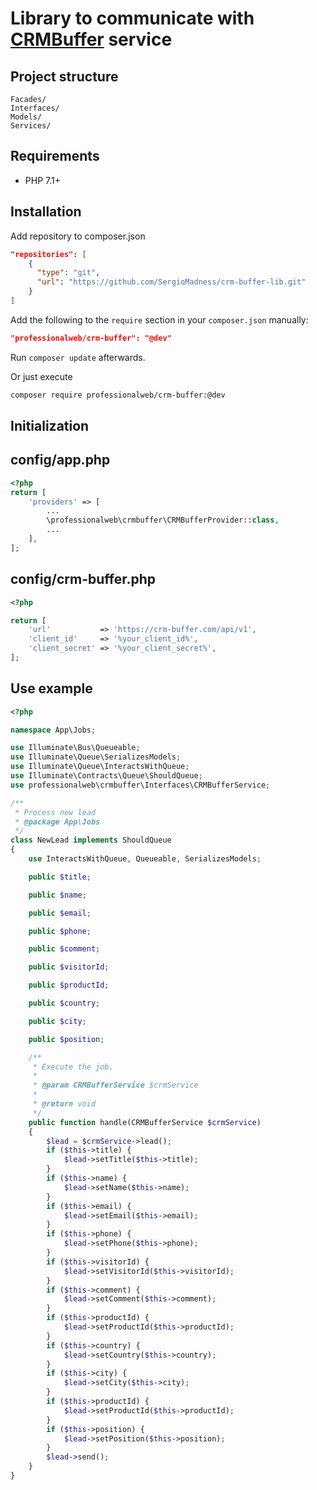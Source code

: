 Library to communicate with [CRMBuffer](https://github.com/SergioMadness/crm-buffer) service
====

Project structure
-------------------
```
Facades/
Interfaces/
Models/
Services/
```


Requirements
------------
 - PHP 7.1+


Installation
------------
Add repository to composer.json
```json
"repositories": [
    {
      "type": "git",
      "url": "https://github.com/SergioMadness/crm-buffer-lib.git"
    }
]
```

Add the following to the `require` section in your `composer.json` manually:

```json
"professionalweb/crm-buffer": "@dev"
```
Run `composer update` afterwards.

Or just execute
```bash
composer require professionalweb/crm-buffer:@dev
```


Initialization
--------------
## config/app.php
```php
<?php
return [
    'providers' => [
        ...
        \professionalweb\crmbuffer\CRMBufferProvider::class,
        ...
    ],
];
```

## config/crm-buffer.php
```php
<?php

return [
    'url'           => 'https://crm-buffer.com/api/v1',
    'client_id'     => '%your_client_id%',
    'client_secret' => '%your_client_secret%',
];
```

Use example
-----------
```php
<?php

namespace App\Jobs;

use Illuminate\Bus\Queueable;
use Illuminate\Queue\SerializesModels;
use Illuminate\Queue\InteractsWithQueue;
use Illuminate\Contracts\Queue\ShouldQueue;
use professionalweb\crmbuffer\Interfaces\CRMBufferService;

/**
 * Process new lead
 * @package App\Jobs
 */
class NewLead implements ShouldQueue
{
    use InteractsWithQueue, Queueable, SerializesModels;

    public $title;

    public $name;

    public $email;

    public $phone;

    public $comment;

    public $visitorId;

    public $productId;

    public $country;

    public $city;

    public $position;

    /**
     * Execute the job.
     *
     * @param CRMBufferService $crmService
     *
     * @return void
     */
    public function handle(CRMBufferService $crmService)
    {
        $lead = $crmService->lead();
        if ($this->title) {
            $lead->setTitle($this->title);
        }
        if ($this->name) {
            $lead->setName($this->name);
        }
        if ($this->email) {
            $lead->setEmail($this->email);
        }
        if ($this->phone) {
            $lead->setPhone($this->phone);
        }
        if ($this->visitorId) {
            $lead->setVisitorId($this->visitorId);
        }
        if ($this->comment) {
            $lead->setComment($this->comment);
        }
        if ($this->productId) {
            $lead->setProductId($this->productId);
        }
        if ($this->country) {
            $lead->setCountry($this->country);
        }
        if ($this->city) {
            $lead->setCity($this->city);
        }
        if ($this->productId) {
            $lead->setProductId($this->productId);
        }
        if ($this->position) {
            $lead->setPosition($this->position);
        }
        $lead->send();
    }
}
```